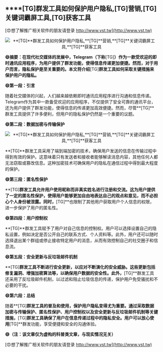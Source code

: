## ****[TG]**群发工具如何保护用户隐私,**[TG]**营销,**[TG]**关键词霸屏工具,**[TG]**获客工具**

[😍想了解推广相关软件的朋友请登录 http://www.vst.tw](http://www.vst.tw)

 <center><img src="https://vst.tw/MP4/tuiguang/png/3.png" alt="**[TG]**群发工具如何保护用户隐私,**[TG]**营销,**[TG]**关键词霸屏工具,**[TG]**获客工具"></center>

**😄摘要：在现代社交媒体的发展中，Telegram（下称**[TG]**）作为一款受欢迎的即时通讯应用程序，为用户提供了群发功能，使得信息传递更加便捷。然而，对于用户而言，隐私保护是至关重要的。本文将介绍**[TG]**群发工具如何采取关键措施来保护用户的隐私。**

**😄第一段：引言**

随着社交媒体的兴起，人们越来越依赖即时通讯应用程序进行沟通和信息传递。Telegram作为其中一款备受欢迎的应用程序，不仅提供了安全可靠的通讯平台，还为用户提供了群发功能，使得信息的传递更加高效便捷。然而，尽管**[TG]**群发工具提供了许多便利，但用户的隐私保护仍然是一个重要的议题。

**😄第二段：数据加密与传输保护**

 <center><img src="https://vst.tw/MP4/tuiguang/png/5.png" alt="**[TG]**群发工具如何保护用户隐私,**[TG]**营销,**[TG]**关键词霸屏工具,**[TG]**获客工具"></center>

**[TG]**群发工具采用了端到端加密的技术，确保用户发送的信息在传输过程中得到有效的保护。这意味着只有发送者和接收者能够解读消息内容，其他任何人都无法窃取或篡改信息。这种加密技术可确保用户的隐私在通信过程中得到最大程度的保护。

**😄第三段：匿名性保护**

**[TG]**群发工具允许用户使用昵称而非真实姓名进行注册和交流。这为用户提供了一定的匿名性保护，使得用户能够更加自由地表达自己的观点和意见，而不必担心个人身份被泄露。同时，**[TG]**也限制了其他用户获取用户个人信息的权限，进一步保护了用户的匿名性。

**😄第四段：用户控制权**

**[TG]**群发工具赋予了用户对自己信息的控制权。用户可以选择设置自己的隐私设置，例如决定是否公开自己的联系方式、个人资料等。此外，用户还可以随时选择退出某个群组或停止接收特定用户的消息，从而有效控制自己的社交圈子和信息流。

**😄第五段：安全更新与反垃圾邮件机制**

**[TG]**群发工具不断进行安全更新，以应对不断演化的安全威胁。这些更新包括修复漏洞、增强加密算法等，以确保用户数据的安全性。此外，**[TG]**群发工具还采用了反垃圾邮件机制，以过滤和阻止垃圾信息的传递，保护用户免受骚扰和不必要的干扰。

**😄第六段：总结**

随着**[TG]**群发工具的普及和使用，保护用户隐私变得尤为重要。通过采取数据加密与传输保护、匿名性保护、用户控制权以及安全更新与反垃圾邮件机制等关键措施，**[TG]**群发工具确保了用户在信息传递过程中的隐私安全。用户可以放心使用**[TG]**群发功能，享受便捷和安全的沟通体验。

**😄（注：该文章仅为虚构的科普类文章，与现实情况无关）**

[😍想了解推广相关软件的朋友请登录 http://www.vst.tw](http://www.vst.tw)



